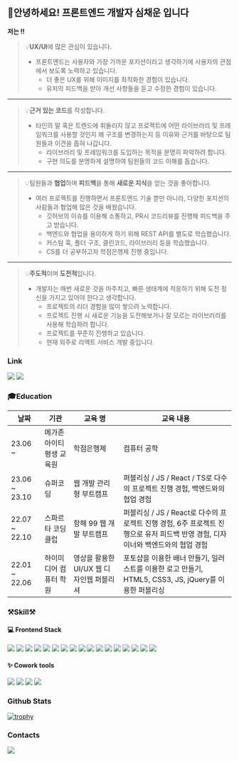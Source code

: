 ## 🤗안녕하세요! 프론트엔드 개발자 심채운 입니다

**저는 !!**

> 💡**UX/UI**에 많은 관심이 있습니다.
>
> - 프론트엔드는 사용자와 가장 가까운 포지션이라고 생각하기에 사용자의 관점에서 보도록 노력하고 있습니다.<br>
>   - 더 좋은 UX를 위해 이미지를 최적화한 경험이 있습니다.<br>
>   - 유저의 피드백을 받아 개선 사항들을 듣고 수정한 경험이 있습니다.

---

> 💡**근거 있는 코드**를 작성합니다.
>
> - 타인의 말 혹은 트렌드에 휘둘리지 않고 프로젝트에 어떤 라이브러리 및 프레임워크를 사용할 것인지 왜 구조를 변경하는지 등 이유와 근거를 바탕으로 팀원들과 이견을 좁혀 나갑니다.<br>
>   - 라이브러리 및 프레임워크를 도입하는 목적을 분명히 파악하려 합니다.<br>
>   - 구현 의도를 분명하게 설명하여 팀원들의 코드 이해를 돕습니다.

---

> 💡팀원들과 **협업**하며 **피드백**을 통해 **새로운 지식**을 얻는 것을 좋아합니다.
>
> - 여러 프로젝트를 진행하면서 프론트엔드 기술 뿐만 아니라, 다양한 포지션의 사람들과 협업해 많은 것을 배웠습니다.<br>
>   - 깃허브의 이슈를 이용해 소통하고, PR시 코드리뷰를 진행해 피드백을 주고 받습니다.<br>
>   - 백엔드와 협업을 용이하게 하기 위해 REST API를 별도로 학습했습니다.<br>
>   - 커스텀 훅, 폴더 구조, 클린코드, 라이브러리 등을 학습했습니다.<br>
>   - CS를 더 공부하고자 학점은행제 진행 중입니다.

---

> 💡**주도적**이며 **도전적**입니다.
>
> - 개발자는 매번 새로운 것을 마주치고, 빠른 생태계에 적응하기 위해 도전 정신을 가지고 있어야 한다고 생각합니다.<br>
>   - 프로젝트의 리더 경험을 많이 쌓으려 노력합니다.<br>
>   - 프로젝트 진행 시 새로운 기능을 도전해보거나 잘 모르는 라이브러리를 사용해 학습하려 합니다.<br>
>   - 프로젝트를 꾸준히 진행하고 있습니다. <br>
>   - 현재 외주로 리액트 서비스 개발 중입니다.

### Link

<p>
<a href="https://www.notion.so/e2260589a40942ccbf4909f80c846f69?pvs=4"><img src="https://img.shields.io/badge/포트폴리오-000000?style=flat-square&logo=Notion&logoColor=white"></a>
  <a href="https://velog.io/@scw0604"><img src="https://img.shields.io/badge/velog-20C997?style=flat-square&logo=velog&logoColor=white"></a>
</p>

### 🎓Education

| 날짜          | 기관                      | 교육 명                                  | 교육 내용                                                                                                                       |
| ------------- | ------------------------- | ---------------------------------------- | ------------------------------------------------------------------------------------------------------------------------------- |
| 23.06 ~       | 메가존 아이티 평생 교육원 | 학점은행제                               | 컴퓨터 공학                                                                                                                     |
| 23.06 ~ 23.10 | 슈퍼코딩                  | 웹 개발 관리형 부트캠프                  | 퍼블리싱 / JS / React / TS로 다수의 프로젝트 진행 경험, 백엔드와의 협업 경험                                                    |
| 22.07 ~ 22.10 | 스파르타 코딩 클럽        | 항해 99 웹 개발 부트캠프                 | 퍼블리싱 / JS / React로 다수의 프로젝트 진행 경험, 6주 프로젝트 진행으로 유저 피드백 반영 경험, 디자이너와 백엔드와의 협업 경험 |
| 22.01 ~ 22.06 | 하이미디어 컴퓨터 학원    | 영상을 활용한 UI/UX 웹 디자인웹 퍼블리셔 | 포토샵을 이용한 배너 만들기, 일러스트를 이용한 로고 만들기, HTML5, CSS3, JS, jQuery를 이용한 퍼블리싱                           |

<h3>⚒️Skill⚒️</h3>
<h4>💻 Frontend Stack</h4>
<p>
<img src="https://img.shields.io/badge/HTML5-E34F26?style=flat-square&logo=HTML5&logoColor=white">
<img src="https://img.shields.io/badge/CSS3-1572B6?style=flat-square&logo=HTML5&logoColor=white">
  <img src="https://img.shields.io/badge/JavaScript-F7DF1E?style=flat-square&logo=JavaScript&logoColor=black">
  <img src="https://img.shields.io/badge/TypeScript-3178C6?style=flat-square&logo=TypeScript&logoColor=black">
  <img src="https://img.shields.io/badge/React-61DAFB?style=flat-square&logo=React&logoColor=black">
  <img src="https://img.shields.io/badge/Next-000000?style=flat-square&logo=Next.js&logoColor=white">
  <img src="https://img.shields.io/badge/Redux-764ABC?style=flat-square&logo=Redux&logoColor=white">
  <img src="https://img.shields.io/badge/recoil-3578E5?style=flat-square&logo=recoil&logoColor=white">
  <img src="https://img.shields.io/badge/React Query-FF4154?style=flat-square&logo=React Query&logoColor=white">
  <img src="https://img.shields.io/badge/Axios-5A29E4?style=flat-square&logo=Axios&logoColor=white">
  <img src="https://img.shields.io/badge/React Router-CA4245?style=flat-square&logo=React Router&logoColor=white">
  <img src="https://img.shields.io/badge/styled_components-DB7093?style=flat-square&logo=styled-components&logoColor=white">
   <img src="https://img.shields.io/badge/Amazon S3-569A31?style=flat-square&logo=Amazon S3&logoColor=white">
  <img src="https://img.shields.io/badge/Amazon CloudFront-E05243?style=flat-square">
  <img src="https://img.shields.io/badge/Amazon Route 53-F68536?style=flat-square">
  <img src="https://img.shields.io/badge/GitHub Actions-2088FF?style=flat-square&logo=GitHub Actions&logoColor=white">
  <img src="https://img.shields.io/badge/Vercel-000000?style=flat-square&logo=Vercel&logoColor=white">
</p>

<h4>✨ Cowork tools</h4>
<p>
  <img src="https://img.shields.io/badge/Notion-000000?style=flat-square&logo=Notion&logoColor=white">
  <img src="https://img.shields.io/badge/Slack-4A154B?style=flat-square&logo=Slack&logoColor=white">
   <img src="https://img.shields.io/badge/Figma-F24E1E?style=flat-square&logo=Figma&logoColor=white">
    <img src="https://img.shields.io/badge/GitHub-000000?style=flat-square&logo=Github&logoColor=white">
</p>

<h3>Github Stats</h3>

[![trophy](https://github-profile-trophy.vercel.app/?username=Sim0321&margin-w=15&margin-h=15&theme=onedark)](https://github.com/ryo-ma/github-profile-trophy)

<h3>Contacts</h3>
<div>
  <a href="mailto:dev.0doogadooga@gmail.com"><img src="https://img.shields.io/badge/dev.0doogadooga@gmail.com-EA4335?style=flat-square&logo=Gmail&logoColor=white"></a>
  
</div>

<!-- ![SimChaeWoon's GitHub stats](https://github-readme-stats.vercel.app/api?username=Sim0321&show_icons=true&theme=radical) -->
